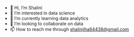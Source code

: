 - 👋 Hi, I’m Shalini
- 👀 I’m interested in data science
- 🌱 I’m currently learning data analytics
- 💞️ I’m looking to collaborate on data 
- 📫 How to reach me through shalinijha64438@gmail.com

<!---
Shal-ini/Shal-ini is a ✨ special ✨ repository because its `README.md` (this file) appears on your GitHub profile.
You can click the Preview link to take a look at your changes.
--->
